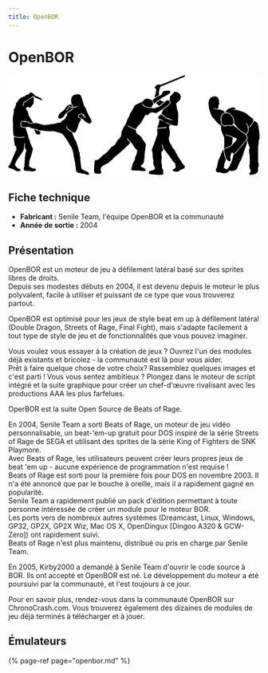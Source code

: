 ```yaml
---
title: OpenBOR
---
```


# OpenBOR

![](/migration-images/emulateurs/consoles-fantasy/openbor/openbor.svg)

## Fiche technique

* **Fabricant :** Senile Team, l'équipe OpenBOR et la communauté
* **Année de sortie :** 2004

## Présentation

OpenBOR est un moteur de jeu à défilement latéral basé sur des sprites libres de droits.  
Depuis ses modestes débuts en 2004, il est devenu depuis le moteur le plus polyvalent, facile à utiliser et puissant de ce type que vous trouverez partout.

OpenBOR est optimisé pour les jeux de style beat em up à défilement latéral \(Double Dragon, Streets of Rage, Final Fight\), mais s'adapte facilement à tout type de style de jeu et de fonctionnalités que vous pouvez imaginer.

Vous voulez vous essayer à la création de jeux ? Ouvrez l'un des modules déjà existants et bricolez - la communauté est là pour vous aider.  
Prêt à faire quelque chose de votre choix? Rassemblez quelques images et c'est parti ! Vous vous sentez ambitieux ? Plongez dans le moteur de script intégré et la suite graphique pour créer un chef-d'œuvre rivalisant avec les productions AAA les plus farfelues. 

OperBOR est la suite Open Source de Beats of Rage.

En 2004, Senile Team a sorti Beats of Rage, un moteur de jeu vidéo personnalisable, un beat-'em-up gratuit pour DOS inspiré de la série Streets of Rage de SEGA et utilisant des sprites de la série King of Fighters de SNK Playmore.  
Avec Beats of Rage, les utilisateurs peuvent créer leurs propres jeux de beat 'em up - aucune expérience de programmation n'est requise !  
Beats of Rage est sorti pour la première fois pour DOS en novembre 2003. Il n'a été annoncé que par le bouche à oreille, mais il a rapidement gagné en popularité.  
Senile Team a rapidement publié un pack d'édition permettant à toute personne intéressée de créer un module pour le moteur BOR.  
Les ports vers de nombreux autres systèmes \(Dreamcast, Linux, Windows, GP32, GP2X, GP2X Wiz, Mac OS X, OpenDingux \[Dingoo A320 & GCW-Zero\]\) ont rapidement suivi.  
Beats of Rage n'est plus maintenu, distribué ou pris en charge par Senile Team.

En 2005, Kirby2000 a demandé à Senile Team d'ouvrir le code source à BOR. Ils ont accepté et OpenBOR est né. Le développement du moteur a été poursuivi par la communauté, et l'est toujours à ce jour.

Pour en savoir plus, rendez-vous dans la communauté OpenBOR sur ChronoCrash.com. Vous trouverez également des dizaines de modules de jeu déjà terminés à télécharger et à jouer.

## Émulateurs

{% page-ref page="openbor.md" %}

